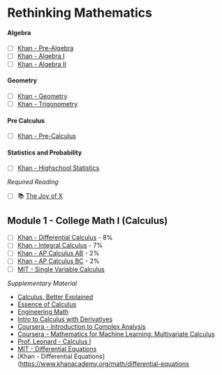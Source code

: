 # Rethinking Mathematics

#### Algebra

- [ ] [Khan - Pre-Algebra](https://www.khanacademy.org/mission/pre-algebra)
- [ ] [Khan - Algebra I](https://www.khanacademy.org/mission/algebra)
- [ ] [Khan - Algebra II](https://www.khanacademy.org/mission/algebra2)

#### Geometry

- [ ] [Khan - Geometry](https://www.khanacademy.org/mission/geometry)
- [ ] [Khan - Trigonometry](https://www.khanacademy.org/mission/trigonometry)

#### Pre Calculus
- [ ] [Khan - Pre-Calculus](https://www.khanacademy.org/mission/precalculus)

#### Statistics and Probability
- [ ] [Khan - Highschool Statistics](https://www.khanacademy.org/mission/probability)

*Required Reading*
- [ ] 📚 [The Joy of X](https://www.amazon.com/Joy-Guided-Tour-Math-Infinity/dp/0544105850)


## Module 1 - College Math I (Calculus)

- [ ] [Khan - Differential Calculus](https://www.khanacademy.org/mission/differential-calculus) - 8%
- [ ] [Khan - Integral Calculus](https://www.khanacademy.org/mission/integral-calculus) - 7%
- [ ] [Khan - AP Calculus AB](https://www.khanacademy.org/mission/ap-calculus-ab) - 2%
- [ ] [Khan - AP Calculus BC](https://www.khanacademy.org/mission/ap-calculus-bc) - 2%
- [ ] [MIT - Single Variable Calculus](https://ocw.mit.edu/courses/mathematics/18-01sc-single-variable-calculus-fall-2010/index.htm)

*Supplementary Material*
* [Calculus, Better Explained](https://betterexplained.com/calculus/lesson-1)
* [Essence of Calculus](https://www.youtube.com/watch?v=WUvTyaaNkzM&list=PLZHQObOWTQDMsr9K-rj53DwVRMYO3t5Yr)
* [Engineering Math](https://www.youtube.com/watch?v=oL15D_1Y0wk&list=PLwV-9DG53NDzJ32JwfCQLpbdK5Ys4bM4P)
* [Intro to Calculus with Derivatives](http://adit.io/posts/2018-02-18-Introduction-To-Calculus-With-Derivatives.html)
* [Coursera - Introduction to Complex Analysis](https://www.coursera.org/learn/complex-analysis/home/welcome)
* [Coursera - Mathematics for Machine Learning: Multivariate Calculus](https://www.coursera.org/specializations/mathematics-machine-learning)
* [Prof. Leonard - Calculus I](https://www.youtube.com/playlist?list=PLF797E961509B4EB5)
* [MIT - Differential Equations](https://ocw.mit.edu/courses/mathematics/18-03sc-differential-equations-fall-2011/)
* [Khan - Differential Equations](https://www.khanacademy.org/math/differential-equations
